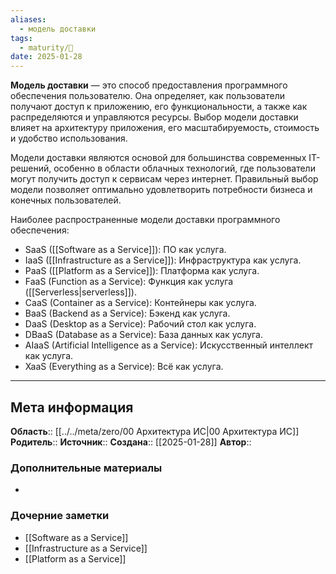```yaml
---
aliases:
  - модель доставки
tags:
  - maturity/🌱
date: 2025-01-28
---
```

**Модель доставки** — это способ предоставления программного обеспечения пользователю. Она определяет, как пользователи получают доступ к приложению, его функциональности, а также как распределяются и управляются ресурсы. Выбор модели доставки влияет на архитектуру приложения, его масштабируемость, стоимость и удобство использования.

Модели доставки являются основой для большинства современных IT-решений, особенно в области облачных технологий, где пользователи могут получить доступ к сервисам через интернет. Правильный выбор модели позволяет оптимально удовлетворить потребности бизнеса и конечных пользователей.

Наиболее распространенные модели доставки программного обеспечения:
- SaaS ([[Software as a Service]]): ПО как услуга.
- IaaS ([[Infrastructure as a Service]]): Инфраструктура как услуга.
- PaaS ([[Platform as a Service]]): Платформа как услуга.
- FaaS (Function as a Service): Функция как услуга ([[Serverless|serverless]]).
- CaaS (Container as a Service): Контейнеры как услуга.
- BaaS (Backend as a Service): Бэкенд как услуга.
- DaaS (Desktop as a Service): Рабочий стол как услуга.
- DBaaS (Database as a Service): База данных как услуга.
- AIaaS (Artificial Intelligence as a Service): Искусственный интеллект как услуга.
- XaaS (Everything as a Service): Всё как услуга.

***
## Мета информация
**Область**:: [[../../meta/zero/00 Архитектура ИС|00 Архитектура ИС]]
**Родитель**:: 
**Источник**:: 
**Создана**:: [[2025-01-28]]
**Автор**:: 
### Дополнительные материалы
- 

### Дочерние заметки
<!-- QueryToSerialize: LIST FROM [[]] WHERE contains(Родитель, this.file.link) or contains(parents, this.file.link) -->
<!-- SerializedQuery: LIST FROM [[]] WHERE contains(Родитель, this.file.link) or contains(parents, this.file.link) -->
- [[Software as a Service]]
- [[Infrastructure as a Service]]
- [[Platform as a Service]]
<!-- SerializedQuery END -->

